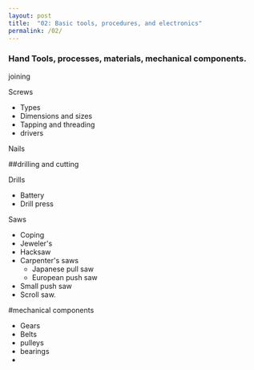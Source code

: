 ```yaml
---
layout: post
title:  "02: Basic tools, procedures, and electronics"
permalink: /02/
---
```

### Hand Tools, processes, materials, mechanical components.



joining

Screws

  - Types
  - Dimensions and sizes
  - Tapping and threading
  - drivers

Nails

##drilling and cutting

Drills

  - Battery
  - Drill press

Saws

  - Coping
  - Jeweler's
  - Hacksaw
  - Carpenter's saws
    - Japanese pull saw
    - European push saw
  - Small push saw
  - Scroll saw.

  #mechanical components

  - Gears
  - Belts
  - pulleys
  - bearings
  -
